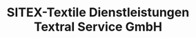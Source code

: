 ---
title: "SITEX-Textile Dienstleistungen Textral Service GmbH"
url: /koethen-anhalt/sitex-textile-dienstleistungen-textral-service-gmbh/
shop: Wäscherei
---